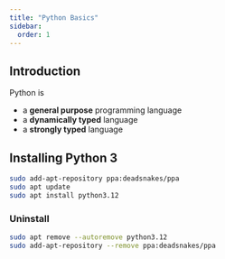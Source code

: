 ```yaml
---
title: "Python Basics"
sidebar:
  order: 1
---
```


## Introduction

Python is

- a **general purpose** programming language
- a **dynamically typed** language
- a **strongly typed** language

## Installing Python 3

```bash
sudo add-apt-repository ppa:deadsnakes/ppa
sudo apt update
sudo apt install python3.12
```

### Uninstall

```bash
sudo apt remove --autoremove python3.12
sudo add-apt-repository --remove ppa:deadsnakes/ppa
```
